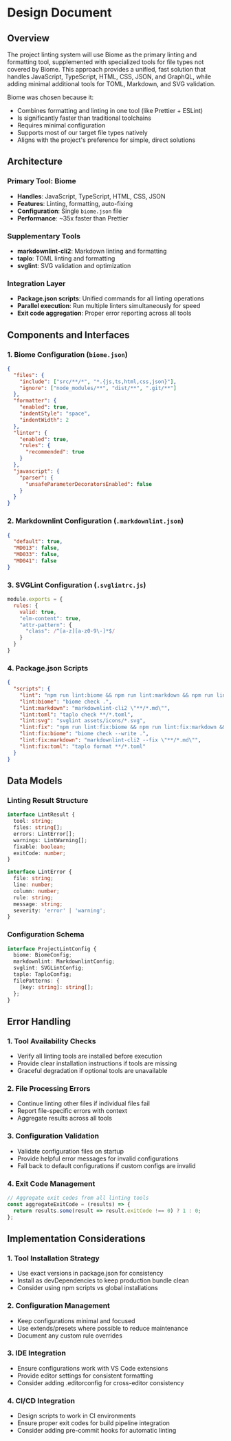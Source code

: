 ﻿# Design Document

## Overview

The project linting system will use Biome as the primary linting and formatting tool, supplemented with specialized tools for file types not covered by Biome. This approach provides a unified, fast solution that handles JavaScript, TypeScript, HTML, CSS, JSON, and GraphQL, while adding minimal additional tools for TOML, Markdown, and SVG validation.

Biome was chosen because it:

- Combines formatting and linting in one tool (like Prettier + ESLint)
- Is significantly faster than traditional toolchains
- Requires minimal configuration
- Supports most of our target file types natively
- Aligns with the project's preference for simple, direct solutions

## Architecture

### Primary Tool: Biome

- **Handles**: JavaScript, TypeScript, HTML, CSS, JSON
- **Features**: Linting, formatting, auto-fixing
- **Configuration**: Single `biome.json` file
- **Performance**: ~35x faster than Prettier

### Supplementary Tools

- **markdownlint-cli2**: Markdown linting and formatting
- **taplo**: TOML linting and formatting
- **svglint**: SVG validation and optimization

### Integration Layer

- **Package.json scripts**: Unified commands for all linting operations
- **Parallel execution**: Run multiple linters simultaneously for speed
- **Exit code aggregation**: Proper error reporting across all tools

## Components and Interfaces

### 1. Biome Configuration (`biome.json`)

```json
{
  "files": {
    "include": ["src/**/*", "*.{js,ts,html,css,json}"],
    "ignore": ["node_modules/**", "dist/**", ".git/**"]
  },
  "formatter": {
    "enabled": true,
    "indentStyle": "space",
    "indentWidth": 2
  },
  "linter": {
    "enabled": true,
    "rules": {
      "recommended": true
    }
  },
  "javascript": {
    "parser": {
      "unsafeParameterDecoratorsEnabled": false
    }
  }
}
```

### 2. Markdownlint Configuration (`.markdownlint.json`)

```json
{
  "default": true,
  "MD013": false,
  "MD033": false,
  "MD041": false
}
```

### 3. SVGLint Configuration (`.svglintrc.js`)

```javascript
module.exports = {
  rules: {
    valid: true,
    "elm-content": true,
    "attr-pattern": {
      "class": /^[a-z][a-z0-9\-]*$/
    }
  }
}
```

### 4. Package.json Scripts

```json
{
  "scripts": {
    "lint": "npm run lint:biome && npm run lint:markdown && npm run lint:toml && npm run lint:svg",
    "lint:biome": "biome check .",
    "lint:markdown": "markdownlint-cli2 \"**/*.md\"",
    "lint:toml": "taplo check **/*.toml",
    "lint:svg": "svglint assets/icons/*.svg",
    "lint:fix": "npm run lint:fix:biome && npm run lint:fix:markdown && npm run lint:fix:toml",
    "lint:fix:biome": "biome check --write .",
    "lint:fix:markdown": "markdownlint-cli2 --fix \"**/*.md\"",
    "lint:fix:toml": "taplo format **/*.toml"
  }
}
```

## Data Models

### Linting Result Structure

```typescript
interface LintResult {
  tool: string;
  files: string[];
  errors: LintError[];
  warnings: LintWarning[];
  fixable: boolean;
  exitCode: number;
}

interface LintError {
  file: string;
  line: number;
  column: number;
  rule: string;
  message: string;
  severity: 'error' | 'warning';
}
```

### Configuration Schema

```typescript
interface ProjectLintConfig {
  biome: BiomeConfig;
  markdownlint: MarkdownlintConfig;
  svglint: SVGLintConfig;
  taplo: TaploConfig;
  filePatterns: {
    [key: string]: string[];
  };
}
```

## Error Handling

### 1. Tool Availability Checks

- Verify all linting tools are installed before execution
- Provide clear installation instructions if tools are missing
- Graceful degradation if optional tools are unavailable

### 2. File Processing Errors

- Continue linting other files if individual files fail
- Report file-specific errors with context
- Aggregate results across all tools

### 3. Configuration Validation

- Validate configuration files on startup
- Provide helpful error messages for invalid configurations
- Fall back to default configurations if custom configs are invalid

### 4. Exit Code Management

```javascript
// Aggregate exit codes from all linting tools
const aggregateExitCode = (results) => {
  return results.some(result => result.exitCode !== 0) ? 1 : 0;
};
```

## Implementation Considerations

### 1. Tool Installation Strategy

- Use exact versions in package.json for consistency
- Install as devDependencies to keep production bundle clean
- Consider using npm scripts vs global installations

### 2. Configuration Management

- Keep configurations minimal and focused
- Use extends/presets where possible to reduce maintenance
- Document any custom rule overrides

### 3. IDE Integration

- Ensure configurations work with VS Code extensions
- Provide editor settings for consistent formatting
- Consider adding .editorconfig for cross-editor consistency

### 4. CI/CD Integration

- Design scripts to work in CI environments
- Ensure proper exit codes for build pipeline integration
- Consider adding pre-commit hooks for automatic linting

